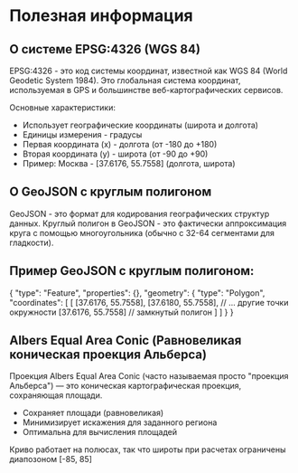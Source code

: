 # Полезная информация 

## О системе EPSG:4326 (WGS 84)
EPSG:4326 - это код системы координат, известной как WGS 84 (World Geodetic System 1984). Это глобальная система координат, используемая в GPS и большинстве веб-картографических сервисов.

Основные характеристики:
 - Использует географические координаты (широта и долгота)
 - Единицы измерения - градусы
 - Первая координата (x) - долгота (от -180 до +180)
 - Вторая координата (y) - широта (от -90 до +90)
 - Пример: Москва - [37.6176, 55.7558] (долгота, широта)

 ## О GeoJSON с круглым полигоном
GeoJSON - это формат для кодирования географических структур данных. 
Круглый полигон в GeoJSON - это фактически аппроксимация круга с помощью многоугольника (обычно с 32-64 сегментами для гладкости).

## Пример GeoJSON с круглым полигоном:
{
  "type": "Feature",
  "properties": {},
  "geometry": {
    "type": "Polygon",
    "coordinates": [
      [
        [37.6176, 55.7558],
        [37.6180, 55.7558],
        // ... другие точки окружности
        [37.6176, 55.7558]  // замкнутый полигон
      ]
    ]
  }
}

## Albers Equal Area Conic (Равновеликая коническая проекция Альберса)
Проекция Albers Equal Area Conic (часто называемая просто "проекция Альберса") — это коническая картографическая проекция, сохраняющая площади.

 - Сохраняет площади (равновеликая)
 - Минимизирует искажения для заданного региона
 - Оптимальна для вычисления площадей

Криво работает на полюсах, так что широты при расчетах ограничены диапозоном [-85, 85]